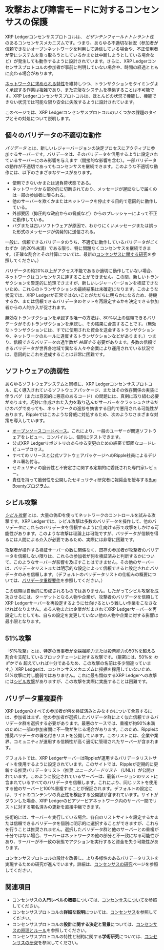 # 攻撃および障害モードに対するコンセンサスの保護

XRP Ledgerコンセンサスプロトコルは、 _ビザンチンフォールトトレラント性_ のあるコンセンサスメカニズムです。つまり、あらゆる不適切な状況（参加者が信頼できないオープンネットワークを利用して通信している場合や、不正使用者が常にシステムを乗っ取ろうとしているかまたは中断しようとしている場合など）が発生しても動作するように設計されています。さらに、XRP Ledgerコンセンサスプロトコルの参加者が事前に判明していない場合や、時間の経過とともに変わる場合があります。

[ネットワークに求められる特性](intro-to-consensus.html#コンセンサスプロトコルの特性)を維持しつつ、トランザクションをタイミングよく承認する作業は複雑であり、また完璧なシステムを構築することは不可能です。XRP Ledgerコンセンサスプロトコルは、ほとんどの状況で機能し、機能できない状況では可能な限り安全に失敗するように設計されています。

このページでは、XRP Ledgerコンセンサスプロトコルのいくつかの課題のタイプとその対処について説明します。

## 個々のバリデータの不適切な動作

_バリデータ_ とは、新しいレジャーバージョンの決定プロセスにアクティブに参加するサーバーです。バリデータは、そのバリデータを信用するように設定されているサーバーにのみ影響を与えます（間接的な影響を含む）。一部バリデータの動作が不適切であってもコンセンサスを継続できます。このような不適切な動作には、以下のさまざまなケースがあります。

- 使用できないかまたは過負荷状態である。
- ネットワークから部分的に切断されており、メッセージが遅延なしで届くのは一部の参加者に限られる。
- 他のサーバーを欺くかまたはネットワークを停止する目的で意図的に動作している。
- 外部要因（抑圧的な政府からの脅威など）からのプレッシャーによって不正に動作している。
- バグまたは古いソフトウェアが原因で、わかりにくいメッセージまたは誤った形式のメッセージが偶発的に送信される。

一般に、信頼できるバリデータのうち、不適切に動作しているバリデータがごくわずか（約20%未満）である限り、特に問題なくコンセンサスを継続できます。（正確な割合とその計算については、最新の[コンセンサスに関する研究](consensus-research.html)を参照してください。）

バリデータの約20%以上がアクセス不能であるか適切に動作していない場合、ネットワークはコンセンサスに達することができません。この間、新しいトランザクションを暫定的に処理できますが、新しいレジャーバージョンを検証できないため、これらのトランザクションの最終結果は未確定になります。このような状況では、XRP Ledgerが正常ではないことがただちに明らかになるため、待機するか、または信頼できるバリデータのセットを再設定するかを決定できる参加者からの人的介入が促されます。

無効なトランザクションを承認する唯一の方法は、80%以上の信頼できるバリデータがそのトランザクションを承認し、その結果に合意することです。（無効なトランザクションには、すでに使用された資金を送金するトランザクションや、ネットワークのルールに違反するトランザクションなどがあります。）つまり、信頼できるバリデータの過半数が _共謀する_ 必要があります。多数の信頼できるバリデータが世界各地域で異なる人々や企業により運用されている状況では、意図的にこれを達成することは非常に困難です。


## ソフトウェアの脆弱性

あらゆるソフトウェアシステムと同様に、XRP Ledgerコンセンサスプロトコル、広く導入されているソフトウェアパッケージ、またはその依存関係の実装に伴うバグ（または意図的に悪意のあるコード）の問題には、真剣に取り組む必要があります。巧妙に作成された入力を取り込んだサーバーをクラッシュさせるだけのバグであっても、ネットワークの進捗を妨害する目的で悪用される可能性があります。Rippleではこのような脅威に対処するため、次のようなさまざまな対策を導入しています。

- [オープンソースコードベース](https://github.com/ripple/rippled/)。これにより、一般のユーザーが関連ソフトウェアをレビュー、コンパイルし、個別にテストできます。
- 公式XRP Ledgerリポジトリのあらゆる変更のための綿密で堅固なコードレビュープロセス。
- すべてのリリースと公式ソフトウェアパッケージへのRipple社員によるデジタル署名付与。
- セキュリティの脆弱性と不安定さに関する定期的に委託された専門家レビュー。
- 責任を持って脆弱性を公開したセキュリティ研究者に報奨金を授与する[Bug Bountyプログラム](https://ripple.com/bug-bounty/)。


## シビル攻撃

_[シビル攻撃](https://en.wikipedia.org/wiki/Sybil_attack)_ とは、大量の偽IDを使ってネットワークのコントロールを試みる攻撃です。XRP Ledgerでは、シビル攻撃は多数のバリデータを操作して、他のバリデータにこれらのバリデータを信頼するように仕向ける形で攻撃をしかける可能性があります。このような攻撃は理論上は可能ですが、バリデータが信頼を得るには人間による介入が必要であるため、実際には非常に困難です。

攻撃者が操作する検証サーバーの数に関係なく、既存の参加者が攻撃者のバリデータを信頼しない限りは、これらの参加者が何を検証済みと判断するかについて、このようなサーバーが影響を及ぼすことはできません。その他のサーバーは、バリデータリストまたは明示的な設定によって信頼できると設定されたバリデータのみを信頼します。（デフォルトのバリデータリストの仕組みの概要については、[バリデータ重複要件](#バリデータ重複要件)を参照してください。）

この信頼は自動的に形成されるものではありません。したがってシビル攻撃を成功させるには、ターゲットとなる人物や企業が、攻撃者のバリデータを信頼してXRP Ledgerサーバーを再設定するように仕向けるという難しい作業をこなさなければなりません。ある人物または企業がだまされてXRP Ledgerサーバーを再設定したとしても、自らの設定を変更していない他の人物や企業に対する影響は最小限となります。


## 51%攻撃

「51%攻撃」とは、特定の当事者が全採掘能力または投票能力の50%を超える割合を支配しているブロックチェーンに対する攻撃です。（厳密には、50%を _わずかでも_ 超えていれば十分であるため、この攻撃の名前は多少間違っています。）XRP Ledgerは、コンセンサスメカニズムに採掘を採用していないため、51%攻撃に対し脆弱ではありません。これに最も類似するXRP Ledgerへの攻撃には[シビル攻撃](#シビル攻撃)がありますが、この攻撃を実際に実施することは困難です。


## バリデータ重複要件

XRP Ledgerのすべての参加者が何を検証済みとみなすかについて合意するには、参加者はまず、他の参加者が選択したバリデータ群によく似た信頼できるバリデータ群を選択する必要があります。最悪のケースでは、重複が約90%未満のために一部の参加者間に不一致が生じる場合があります。このため、Rippleは推奨バリデータの署名付きリストを公開しています。このリストには、企業や業界、コミュニティが運用する信頼性が高く適切に管理されたサーバーが含まれます。

デフォルトでは、XRP LedgerサーバーはRippleが運用するバリデータリストサイトを使用するように設定されています。このサイトでは、Rippleが定期的に更新する推奨バリデータリスト（推奨 _ユニークノードリスト_ （UNL））が公開されています。このように設定されているサーバーは、最新バージョンのリストに含まれているすべてのバリデータを信頼します。これにより、同じリストを使用する他のサーバーと100%重複することが保証されます。デフォルトの設定には、サイトのコンテンツの真正性を検証する公開鍵が含まれています。サイトがダウンした場合、XRP Ledgerのピアツーピアネットワーク内のサーバー間でリストに対する署名済みの更新を直接中継できます。

技術的には、サーバーを実行している場合、各自のリストサイトを設定するかまたは信頼できるバリデータを個別に明示的に選択することができますが、これらを行うことは推奨されません。選択したバリデータ群と他のサーバーとの重複が十分ではない場合、サーバーはネットワークの他の部分と不一致になる可能性があり、サーバーが不一致の状態でアクションを実行すると資金を失う可能性があります。

コンセンサスプロトコルの設計を改善し、より多様性のあるバリデータリストを実現するための研究が進んでいます。詳細は、[コンセンサスの研究](consensus-research.html)ページを参照してください。


## 関連項目

- コンセンサスの**入門レベルの概要**については、[コンセンサスについて](intro-to-consensus.html)を参照してください。
- コンセンサスプロトコルの**詳細な説明**については、[コンセンサス](consensus.html)を参照してください。
- コンセンサスプロトコルの**設計に関する決定と背景**については、[コンセンサスの原理とルール](consensus-principles-and-rules.html)を参照してください。
- コンセンサスプロトコルの特性と制約に関する**学術研究**については、[コンセンサスの研究](consensus-research.html)を参照してください。
